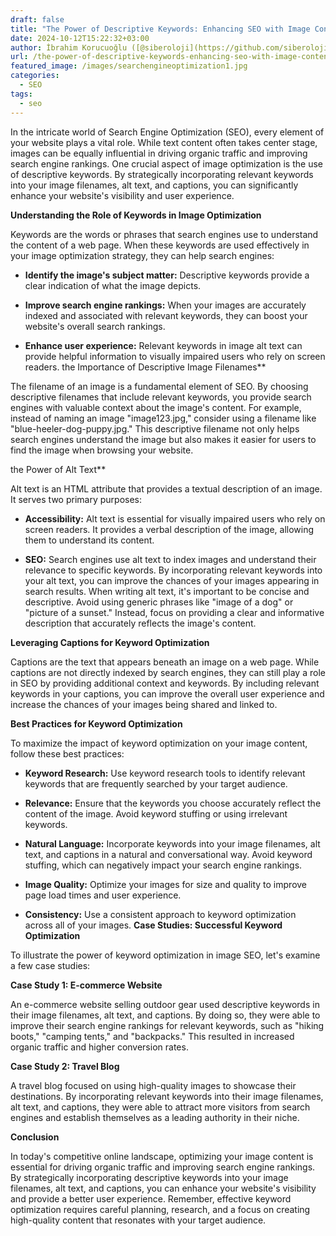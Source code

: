 ```yaml
---
draft: false
title: "The Power of Descriptive Keywords: Enhancing SEO with Image Content"
date: 2024-10-12T15:22:32+03:00
author: İbrahim Korucuoğlu ([@siberoloji](https://github.com/siberoloji))
url: /the-power-of-descriptive-keywords-enhancing-seo-with-image-content/
featured_image: /images/searchengineoptimization1.jpg
categories:
  - SEO
tags:
  - seo
---
```

In the intricate world of Search Engine Optimization (SEO), every element of your website plays a vital role. While text content often takes center stage, images can be equally influential in driving organic traffic and improving search engine rankings. One crucial aspect of image optimization is the use of descriptive keywords. By strategically incorporating relevant keywords into your image filenames, alt text, and captions, you can significantly enhance your website's visibility and user experience.

**Understanding the Role of Keywords in Image Optimization**

Keywords are the words or phrases that search engines use to understand the content of a web page. When these keywords are used effectively in your image optimization strategy, they can help search engines:
* **Identify the image's subject matter:** Descriptive keywords provide a clear indication of what the image depicts.

* **Improve search engine rankings:** When your images are accurately indexed and associated with relevant keywords, they can boost your website's overall search rankings.

* **Enhance user experience:** Relevant keywords in image alt text can provide helpful information to visually impaired users who rely on screen readers.
the Importance of Descriptive Image Filenames**

The filename of an image is a fundamental element of SEO. By choosing descriptive filenames that include relevant keywords, you provide search engines with valuable context about the image's content. For example, instead of naming an image "image123.jpg," consider using a filename like "blue-heeler-dog-puppy.jpg." This descriptive filename not only helps search engines understand the image but also makes it easier for users to find the image when browsing your website.

the Power of Alt Text**

Alt text is an HTML attribute that provides a textual description of an image. It serves two primary purposes:
* **Accessibility:** Alt text is essential for visually impaired users who rely on screen readers. It provides a verbal description of the image, allowing them to understand its content.

* **SEO:** Search engines use alt text to index images and understand their relevance to specific keywords. By incorporating relevant keywords into your alt text, you can improve the chances of your images appearing in search results.
When writing alt text, it's important to be concise and descriptive. Avoid using generic phrases like "image of a dog" or "picture of a sunset." Instead, focus on providing a clear and informative description that accurately reflects the image's content.

**Leveraging Captions for Keyword Optimization**

Captions are the text that appears beneath an image on a web page. While captions are not directly indexed by search engines, they can still play a role in SEO by providing additional context and keywords. By including relevant keywords in your captions, you can improve the overall user experience and increase the chances of your images being shared and linked to.

**Best Practices for Keyword Optimization**

To maximize the impact of keyword optimization on your image content, follow these best practices:
* **Keyword Research:** Use keyword research tools to identify relevant keywords that are frequently searched by your target audience.

* **Relevance:** Ensure that the keywords you choose accurately reflect the content of the image. Avoid keyword stuffing or using irrelevant keywords.

* **Natural Language:** Incorporate keywords into your image filenames, alt text, and captions in a natural and conversational way. Avoid keyword stuffing, which can negatively impact your search engine rankings.

* **Image Quality:** Optimize your images for size and quality to improve page load times and user experience.

* **Consistency:** Use a consistent approach to keyword optimization across all of your images.
**Case Studies: Successful Keyword Optimization**

To illustrate the power of keyword optimization in image SEO, let's examine a few case studies:

**Case Study 1: E-commerce Website**

An e-commerce website selling outdoor gear used descriptive keywords in their image filenames, alt text, and captions. By doing so, they were able to improve their search engine rankings for relevant keywords, such as "hiking boots," "camping tents," and "backpacks." This resulted in increased organic traffic and higher conversion rates.

**Case Study 2: Travel Blog**

A travel blog focused on using high-quality images to showcase their destinations. By incorporating relevant keywords into their image filenames, alt text, and captions, they were able to attract more visitors from search engines and establish themselves as a leading authority in their niche.

**Conclusion**

In today's competitive online landscape, optimizing your image content is essential for driving organic traffic and improving search engine rankings. By strategically incorporating descriptive keywords into your image filenames, alt text, and captions, you can enhance your website's visibility and provide a better user experience. Remember, effective keyword optimization requires careful planning, research, and a focus on creating high-quality content that resonates with your target audience.
